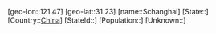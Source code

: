 ﻿---
location: [31.23,121.47]
type: City
SpocWebEntityId: 33994
isDeleted: false
confidential: public
tags:
- geo/City

---

[geo-lon::121.47]
[geo-lat::31.23]
[name::Schanghai]
[State::]
[Country::[China](geo/Continent/Asia/China.md)]
[StateId::]
[Population::]
[Unknown::]

